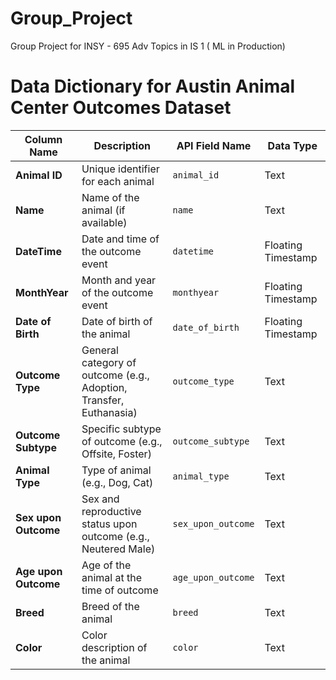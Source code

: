 # Group_Project
Group Project for INSY - 695 Adv Topics in IS 1 ( ML in Production)
# **Data Dictionary for Austin Animal Center Outcomes Dataset**

| Column Name         | Description                                                  | API Field Name      | Data Type           |
|---------------------|--------------------------------------------------------------|---------------------|---------------------|
| **Animal ID**       | Unique identifier for each animal                            | `animal_id`         | Text                |
| **Name**            | Name of the animal (if available)                             | `name`              | Text                |
| **DateTime**        | Date and time of the outcome event                            | `datetime`          | Floating Timestamp  |
| **MonthYear**       | Month and year of the outcome event                           | `monthyear`         | Floating Timestamp  |
| **Date of Birth**   | Date of birth of the animal                                   | `date_of_birth`     | Floating Timestamp  |
| **Outcome Type**    | General category of outcome (e.g., Adoption, Transfer, Euthanasia) | `outcome_type` | Text                |
| **Outcome Subtype** | Specific subtype of outcome (e.g., Offsite, Foster)            | `outcome_subtype`   | Text                |
| **Animal Type**     | Type of animal (e.g., Dog, Cat)                               | `animal_type`       | Text                |
| **Sex upon Outcome**| Sex and reproductive status upon outcome (e.g., Neutered Male) | `sex_upon_outcome`  | Text                |
| **Age upon Outcome**| Age of the animal at the time of outcome                      | `age_upon_outcome`  | Text                |
| **Breed**           | Breed of the animal                                            | `breed`             | Text                |
| **Color**           | Color description of the animal                               | `color`             | Text                |
